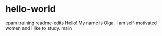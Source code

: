 # hello-world
epam training
readme-edits
Hello! My name is Olga. I am self-motivated women and I like to study.
 main
